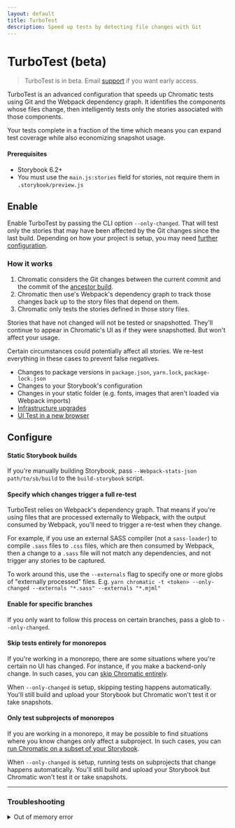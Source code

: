 ```yaml
---
layout: default
title: TurboTest
description: Speed up tests by detecting file changes with Git
---
```


# TurboTest (beta)

> TurboTest is in beta. Email [support](mailto:support@chromatic.com) if you want early access.

TurboTest is an advanced configuration that speeds up Chromatic tests using Git and the Webpack dependency graph. It identifies the components whose files change, then intelligently tests only the stories associated with those components.

Your tests complete in a fraction of the time which means you can expand test coverage while also economizing snapshot usage.

#### Prerequisites

- Storybook 6.2+
- You must use the `main.js:stories` field for stories, not require them in `.storybook/preview.js`

## Enable

Enable TurboTest by passing the CLI option `--only-changed`. That will test only the stories that may have been affected by the Git changes since the last build. Depending on how your project is setup, you may need [further configuration](#configure).

### How it works

1.  Chromatic considers the Git changes between the current commit and the commit of the [ancestor build](branching-and-baselines#calculating-the-ancestor-builds).
2.  Chromatic then use's Webpack's dependency graph to track those changes back up to the story files that depend on them.
3.  Chromatic only tests the stories defined in those story files.

Stories that have not changed will not be tested or snapshotted. They'll continue to appear in Chromatic's UI as if they were snapshotted. But won't affect your usage.

Certain circumstances could potentially affect all stories. We re-test everything in these cases to prevent false negatives.

- Changes to package versions in `package.json`, `yarn.lock`, `package-lock.json`
- Changes to your Storybook's configuration
- Changes in your static folder (e.g. fonts, images that aren't loaded via Webpack imports)
- [Infrastructure upgrades](infrastructure-upgrades)
- [UI Test in a new browser](browsers)

## Configure

#### Static Storybook builds

If you're manually building Storybook, pass `--Webpack-stats-json path/to/sb/build` to the `build-storybook` script.

#### Specify which changes trigger a full re-test

TurboTest relies on Webpack's dependency graph. That means if you're using files that are processed externally to Webpack, with the output consumed by Webpack, you'll need to trigger a re-test when they change.

For example, if you use an external SASS compiler (not a `sass-loader`) to compile `.sass` files to `.css` files, which are then consumed by Webpack, then a change to a `.sass` file will not match any dependencies, and not trigger any stories to be captured.

To work around this, use the `--externals` flag to specify one or more globs of "externally processed" files. E.g. `yarn chromatic -t <token> --only-changed --externals "*.sass" --externals "*.mjml"`

#### Enable for specific branches

If you only want to follow this process on certain branches, pass a glob to `--only-changed`.

#### Skip tests entirely for monorepos

If you're working in a monorepo, there are some situations where you're certain no UI has changed. For instance, if you make a backend-only change. In such cases, you can [skip Chromatic entirely](monorepos#only-run-chromatic-when-changes-occur-in-a-subproject).

When `--only-changed` is setup, skipping testing happens automatically. You'll still build and upload your Storybook but Chromatic won't test it or take snapshots.

#### Only test subprojects of monorepos

If you are working in a monorepo, it may be possible to find situations where you know changes only affect a subproject. In such cases, you can [run Chromatic on a subset of your Storybook](monorepos#advanced-only-test-a-subset-of-stories).

When `--only-changed` is setup, running tests on subprojects that change happens automatically. You'll still build and upload your Storybook but Chromatic won't test it or take snapshots.

---

### Troubleshooting

<details>
<summary>Out of memory error</summary>

If you have a large dependency tree, the build process may crash with an out of memory error. To work around this, pass `NODE_OPTIONS=--max_old_space_size=4096` (or higher) as an environment variable to the Chromatic CLI.

</details>
